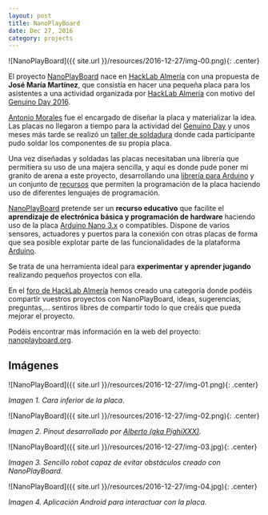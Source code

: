 ```yaml
---
layout: post
title: NanoPlayBoard
date: Dec 27, 2016
category: projects
---
```


![NanoPlayBoard]({{ site.url }}/resources/2016-12-27/img-00.png){: .center}

El proyecto [NanoPlayBoard][1] nace en [HackLab Almería][2] con una propuesta de **José María Martínez**, que consistía en hacer una pequeña placa para los asistentes a una actividad organizada por [HackLab Almería][2] con motivo del [Genuino Day 2016][3].

[Antonio Morales][4] fue el encargado de diseñar la placa y materializar la idea. Las placas no llegaron a tiempo para la actividad del [Genuino Day][3] y unos meses más tarde se realizó un [taller de soldadura][5] donde cada participante pudo soldar los componentes de su propia placa.

Una vez diseñadas y soldadas las placas necesitaban una librería que permitiera su uso de una majera sencilla, y aquí es donde pude poner mi granito de arena a este proyecto, desarrollando una [librería para Arduino][6] y un conjunto de [recursos][7] que permiten la programación de la placa haciendo uso de diferentes lenguajes de programación.

[NanoPlayBoard][1] pretende ser un **recurso educativo** que facilite el **aprendizaje de electrónica básica y programación de hardware** haciendo uso de la placa [Arduino Nano 3.x][8] o compatibles. Dispone de varios sensores, actuadores y puertos para la conexión con otras placas de forma que sea posible explotar parte de las funcionalidades de la plataforma [Arduino][9].

Se trata de una herramienta ideal para **experimentar y aprender jugando** realizando pequeños proyectos con ella.

En el [foro de HackLab Almería][10] hemos creado una categoría donde podéis compartir vuestros proyectos con NanoPlayBoard, ideas, sugerencias, preguntas,... sentiros libres de compartir todo lo que creáis que pueda mejorar el proyecto.

Podéis encontrar más información en la web del proyecto: [nanoplayboard.org][1].

## Imágenes

![NanoPlayBoard]({{ site.url }}/resources/2016-12-27/img-01.png){: .center}

*Imagen 1. Cara inferior de la placa*.

![NanoPlayBoard]({{ site.url }}/resources/2016-12-27/img-02.png){: .center}

*Imagen 2. Pinout desarrollado por [Alberto (aka PighiXXX)][11].*

![NanoPlayBoard]({{ site.url }}/resources/2016-12-27/img-03.jpg){: .center}

*Imagen 3. Sencillo robot capaz de evitar obstáculos creado con NanoPlayBoard.*

![NanoPlayBoard]({{ site.url }}/resources/2016-12-27/img-04.jpg){: .center}

*Imagen 4. Aplicación Android para interactuar con la placa.*

[1]: http://nanoplayboard.org
[2]: http://hacklabalmeria.net
[3]: http://hacklabalmeria.net/actividades/2016/04/02/genuino-day.html
[4]: https://twitter.com/antonio1010mr
[5]: http://hacklabalmeria.net/actividades/2016/05/20/taller-hardware-abierto.html
[6]: https://github.com/josejuansanchez/NanoPlayBoard-Arduino-Library
[7]: http://nanoplayboard.org/#projects
[8]: https://www.arduino.cc/en/Main/ArduinoBoardNano
[9]: https://www.arduino.cc
[10]: https://foro.hacklabalmeria.net/c/hardware/nanoplayboard
[11]: https://twitter.com/pighixxx